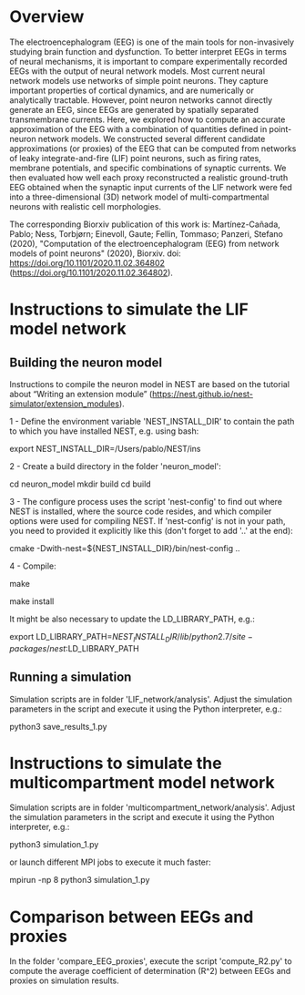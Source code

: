 # Overview
The electroencephalogram (EEG) is one of the main tools for non-invasively studying brain function and dysfunction. To better interpret EEGs in terms of neural mechanisms, it is important to compare experimentally recorded EEGs with the output of neural network models. Most current neural network models use networks of simple point neurons. They capture important properties of cortical dynamics, and are numerically or analytically tractable. However, point neuron networks cannot directly generate an EEG, since EEGs are generated by spatially separated transmembrane currents. Here, we explored how to compute an accurate approximation of the EEG with a combination of quantities defined in point-neuron network models. We constructed several different candidate approximations (or proxies) of the EEG that can be computed from networks of leaky integrate-and-fire (LIF) point neurons, such as firing rates, membrane potentials, and specific combinations of synaptic currents. We then evaluated how well each proxy reconstructed a realistic ground-truth EEG obtained when the synaptic input currents of the LIF network were fed into a three-dimensional (3D) network model of multi-compartmental neurons with realistic cell morphologies.

The corresponding Biorxiv publication of this work is: 
Martínez-Cañada, Pablo;  Ness, Torbjørn;  Einevoll, Gaute;  Fellin, Tommaso;  Panzeri, Stefano (2020), "Computation of the electroencephalogram (EEG) from network models of point neurons" (2020), Biorxiv. doi: https://doi.org/10.1101/2020.11.02.364802 (https://doi.org/10.1101/2020.11.02.364802). 

# Instructions to simulate the LIF model network 

## Building the neuron model 

Instructions to compile the neuron model in NEST are based on the tutorial about “Writing an extension module” (https://nest.github.io/nest-simulator/extension_modules). 

1 - Define the environment variable 'NEST_INSTALL_DIR' to contain the path to which you have installed NEST, e.g. using bash:

export NEST_INSTALL_DIR=/Users/pablo/NEST/ins

2 - Create a build directory in the folder 'neuron_model':

cd neuron_model
mkdir build
cd build

3 - The configure process uses the script 'nest-config' to find out where NEST is installed, where the source code resides, and which compiler options were used for compiling NEST. If 'nest-config' is not in your path, you need to provided it explicitly like this (don't forget to add '..' at the end):

cmake -Dwith-nest=${NEST_INSTALL_DIR}/bin/nest-config ..

4 - Compile:

make

make install

It might be also necessary to update the LD_LIBRARY_PATH, e.g.:

export LD_LIBRARY_PATH=${NEST_INSTALL_DIR}/lib/python2.7/site-packages/nest:$LD_LIBRARY_PATH


## Running a simulation 

Simulation scripts are in folder 'LIF_network/analysis'. Adjust the simulation parameters in the script and execute it using the Python interpreter, e.g.:

python3 save_results_1.py

# Instructions to simulate the multicompartment model network 
Simulation scripts are in folder 'multicompartment_network/analysis'. Adjust the simulation parameters in the script and execute it using the Python interpreter, e.g.:

python3 simulation_1.py

or launch different MPI jobs to execute it much faster:

mpirun -np 8 python3 simulation_1.py

# Comparison between EEGs and proxies
In the folder 'compare_EEG_proxies', execute the script 'compute_R2.py' to compute the average coefficient of determination (R^2) between EEGs and proxies on simulation results.
